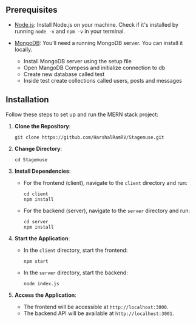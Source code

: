 ## Prerequisites

- [Node.js](https://nodejs.org/): Install Node.js on your machine. Check if it's installed by running `node -v` and `npm -v` in your terminal.

- [MongoDB](https://www.mongodb.com/try/download/community/): You'll need a running MongoDB server. You can install it locally.
   - Install MongoDB server using the setup file
   - Open MangoDB Compess and initialize connection to db
   - Create new database called test
   - Inside test create collections called users, posts and messages 

## Installation

Follow these steps to set up and run the MERN stack project:

1. **Clone the Repository**:

   ```
   git clone https://github.com/HarshalRamRV/Stagemuse.git
   ```

2. **Change Directory**:

   ```
   cd Stagemuse
   ```

3. **Install Dependencies**:

   - For the frontend (client), navigate to the `client` directory and run:

     ```
     cd client
     npm install
     ```

   - For the backend (server), navigate to the `server` directory and run:

     ```
     cd server
     npm install
     ```

4. **Start the Application**:

   - In the `client` directory, start the frontend:

     ```
     npm start
     ```

   - In the `server` directory, start the backend:

     ```
     node index.js
     ```

5. **Access the Application**:

   - The frontend will be accessible at `http://localhost:3000`.
   - The backend API will be available at `http://localhost:3001`.

